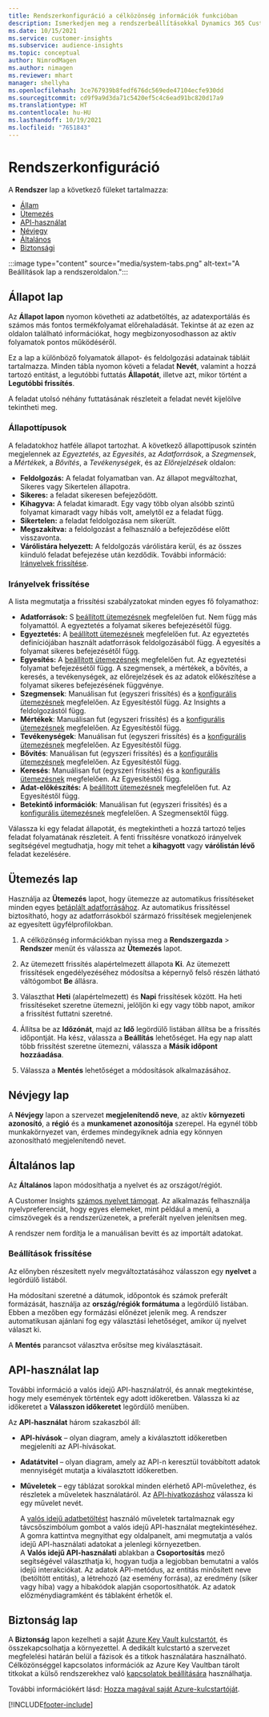 ```yaml
---
title: Rendszerkonfiguráció a célközönség információk funkcióban
description: Ismerkedjen meg a rendszerbeállításokkal Dynamics 365 Customer Insights célközönség információkban.
ms.date: 10/15/2021
ms.service: customer-insights
ms.subservice: audience-insights
ms.topic: conceptual
author: NimrodMagen
ms.author: nimagen
ms.reviewer: mhart
manager: shellyha
ms.openlocfilehash: 3ce767939b8fedf676dc569ede47104ecfe930dd
ms.sourcegitcommit: cd9f9a9d3da71c5420ef5c4c6ead91bc820d17a9
ms.translationtype: HT
ms.contentlocale: hu-HU
ms.lasthandoff: 10/19/2021
ms.locfileid: "7651843"
---
```

# <a name="system-configuration"></a>Rendszerkonfiguráció

A **Rendszer** lap a következő füleket tartalmazza:
- [Állam](#status-tab)
- [Ütemezés](#schedule-tab)
- [API-használat](#api-usage-tab)
- [Névjegy](#about-tab)
- [Általános](#general-tab)
- [Biztonsági](#security-tab)

:::image type="content" source="media/system-tabs.png" alt-text="A Beállítások lap a rendszeroldalon.":::

## <a name="status-tab"></a>Állapot lap

Az **Állapot lapon** nyomon követheti az adatbetöltés, az adatexportálás és számos más fontos termékfolyamat előrehaladását. Tekintse át az ezen az oldalon található információkat, hogy megbizonyosodhasson az aktív folyamatok pontos működéséről.

Ez a lap a különböző folyamatok állapot- és feldolgozási adatainak tábláit tartalmazza. Minden tábla nyomon követi a feladat **Nevét**, valamint a hozzá tartozó entitást, a legutóbbi futtatás **Állapotát**, illetve azt, mikor történt a **Legutóbbi frissítés**.

A feladat utolsó néhány futtatásának részleteit a feladat nevét kijelölve tekintheti meg.

### <a name="status-types"></a>Állapottípusok

A feladatokhoz hatféle állapot tartozhat. A következő állapottípusok szintén megjelennek az *Egyeztetés*, az *Egyesítés*, az *Adatforrások*, a *Szegmensek*, a *Mértékek*, a *Bővítés*, a *Tevékenységek*, és az *Előrejelzések* oldalon:

- **Feldolgozás:** A feladat folyamatban van. Az állapot megváltozhat, Sikeres vagy Sikertelen állapotra.
- **Sikeres:** a feladat sikeresen befejeződött.
- **Kihagyva:** A feladat kimaradt. Egy vagy több olyan alsóbb szintű folyamat kimaradt vagy hibás volt, amelytől ez a feladat függ.
- **Sikertelen:** a feladat feldolgozása nem sikerült.
- **Megszakítva:** a feldolgozást a felhasználó a befejeződése előtt visszavonta.
- **Várólistára helyezett:** A feldolgozás várólistára kerül, és az összes kiinduló feladat befejezése után kezdődik. További információ: [Irányelvek frissítése](#refresh-policies).

### <a name="refresh-policies"></a>Irányelvek frissítése

A lista megmutatja a frissítési szabályzatokat minden egyes fő folyamathoz:

- **Adatforrások:** S [beállított ütemezésnek](#schedule-tab) megfelelően fut. Nem függ más folyamattól. A egyeztetés a folyamat sikeres befejezésétől függ.
- **Egyeztetés:** A [beállított ütemezésnek](#schedule-tab) megfelelően fut. Az egyeztetés definíciójában használt adatforrások feldolgozásából függ. A egyesítés a folyamat sikeres befejezésétől függ.
- **Egyesítés:** A [beállított ütemezésnek](#schedule-tab) megfelelően fut. Az egyeztetési folyamat befejezésétől függ. A szegmensek, a mértékek, a bővítés, a keresés, a tevékenységek, az előrejelzések és az adatok előkészítése a folyamat sikeres befejezésének függvénye.
- **Szegmensek**: Manuálisan fut (egyszeri frissítés) és a [konfigurális ütemezésnek](#schedule-tab) megfelelően. Az Egyesítéstől függ. Az Insights a feldolgozástól függ.
- **Mértékek**: Manuálisan fut (egyszeri frissítés) és a [konfigurális ütemezésnek](#schedule-tab) megfelelően. Az Egyesítéstől függ.
- **Tevékenységek**: Manuálisan fut (egyszeri frissítés) és a [konfigurális ütemezésnek](#schedule-tab) megfelelően. Az Egyesítéstől függ.
- **Bővítés**: Manuálisan fut (egyszeri frissítés) és a [konfigurális ütemezésnek](#schedule-tab) megfelelően. Az Egyesítéstől függ.
- **Keresés**: Manuálisan fut (egyszeri frissítés) és a [konfigurális ütemezésnek](#schedule-tab) megfelelően. Az Egyesítéstől függ.
- **Adat-előkészítés:** A [beállított ütemezésnek](#schedule-tab) megfelelően fut. Az Egyesítéstől függ.
- **Betekintő információk**: Manuálisan fut (egyszeri frissítés) és a [konfigurális ütemezésnek](#schedule-tab) megfelelően. A Szegmensektől függ.

Válassza ki egy feladat állapotát, és megtekintheti a hozzá tartozó teljes feladat folyamatának részleteit. A fenti frissítésre vonatkozó irányelvek segítségével megtudhatja, hogy mit tehet a **kihagyott** vagy **várólistán lévő** feladat kezelésére.

## <a name="schedule-tab"></a>Ütemezés lap

Használja az **Ütemezés** lapot, hogy ütemezze az automatikus frissítéseket minden egyes [betáplált adatforrásához](data-sources.md). Az automatikus frissítéssel biztosítható, hogy az adatforrásokból származó frissítések megjelenjenek az egyesített ügyfélprofilokban.

1. A célközönség információkban nyissa meg a **Rendszergazda** > **Rendszer** menüt és válassza az **Ütemezés** lapot.

2. Az ütemezett frissítés alapértelmezett állapota **Ki**. Az ütemezett frissítések engedélyezéséhez módosítsa a képernyő felső részén látható váltógombot **Be** állásra.

3. Választhat **Heti** (alapértelmezett) és **Napi** frissítések között. Ha heti frissítéseket szeretne ütemezni, jelöljön ki egy vagy több napot, amikor a frissítést futtatni szeretné.

4. Állítsa be az **Időzónát**, majd az **Idő** legördülő listában állítsa be a frissítés időpontját. Ha kész, válassza a **Beállítás** lehetőséget. Ha egy nap alatt több frissítést szeretne ütemezni, válassza a **Másik időpont hozzáadása**.

5. Válassza a **Mentés** lehetőséget a módosítások alkalmazásához.

## <a name="about-tab"></a>Névjegy lap

A **Névjegy** lapon a szervezet **megjelenítendő neve**, az aktív **környezeti azonosító**, a **régió** és a **munkamenet azonosítója** szerepel. Ha egynél több munkakörnyezet van, érdemes mindegyiknek adnia egy könnyen azonosítható megjelenítendő nevet.

## <a name="general-tab"></a>Általános lap

Az **Általános** lapon módosíthatja a nyelvet és az országot/régiót.

A Customer Insights [számos nyelvet támogat](/dynamics365/get-started/availability). Az alkalmazás felhasználja nyelvpreferenciát, hogy egyes elemeket, mint például a menü, a címszövegek és a rendszerüzenetek, a preferált nyelven jelenítsen meg.

A rendszer nem fordítja le a manuálisan bevitt és az importált adatokat.

### <a name="update-the-settings"></a>Beállítások frissítése

Az előnyben részesített nyelv megváltoztatásához válasszon egy **nyelvet** a legördülő listából.

Ha módosítani szeretné a dátumok, időpontok és számok preferált formázását, használja az **ország/régiók formátuma** a legördülő listában. Ebben a mezőben egy formázási előnézet jelenik meg. A rendszer automatikusan ajánlani fog egy választási lehetőséget, amikor új nyelvet választ ki.

A **Mentés** parancsot választva erősítse meg kiválasztásait.

## <a name="api-usage-tab"></a>API-használat lap

További információ a valós idejű API-használatról, és annak megtekintése, hogy mely események történtek egy adott időkeretben. Válassza ki az időkeretet a **Válasszon időkeretet** legördülő menüben. 

Az **API-használat** három szakaszból áll: 
- **API-hívások** – olyan diagram, amely a kiválasztott időkeretben megjeleníti az API-hívásokat.

- **Adatátvitel** – olyan diagram, amely az API-n keresztül továbbított adatok mennyiségét mutatja a kiválasztott időkeretben.

-  **Műveletek** – egy táblázat sorokkal minden elérhető API-művelethez, és részletek a műveletek használatáról. Az [API-hivatkozáshoz](https://developer.ci.ai.dynamics.com/api-details#api=CustomerInsights&operation=Get-all-instances) válassza ki egy művelet nevét.

   A [valós idejű adatbetöltést](real-time-data-ingestion.md) használó műveletek tartalmaznak egy távcsőszimbólum gombot a valós idejű API-használat megtekintéséhez. A gomra kattintva megnyithat egy oldalpanelt, ami megmutatja a valós idejű API-használati adatokat a jelenlegi környezetben.   
   A **Valós idejű API-használati** ablakban a **Csoportosítás** mező segítségével választhatja ki, hogyan tudja a legjobban bemutatni a valós idejű interakciókat. Az adatok API-metódus, az entitás minősített neve (betöltött entitás), a létrehozó (az esemény forrása), az eredmény (siker vagy hiba) vagy a hibakódok alapján csoportosíthatók. Az adatok előzménydiagramként és táblaként érhetők el.

## <a name="security-tab"></a>Biztonság lap

A **Biztonság** lapon kezelheti a saját [Azure Key Vault kulcstartót](/azure/key-vault/general/basic-concepts), és összekapcsolhatja a környezettel.
A dedikált kulcstartó a szervezet megfelelési határán belül a fázisok és a titkok használatára használható. Célközönséggel kapcsolatos információk az Azure Key Vaultban tárolt titkokat a külső rendszerekhez való [kapcsolatok beállítására](connections.md) használhatja.

További információkért lásd: [Hozza magával saját Azure-kulcstartóját](use-azure-key-vault.md).


[!INCLUDE[footer-include](../includes/footer-banner.md)]